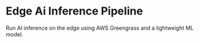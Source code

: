 # Edge Ai Inference Pipeline

Run AI inference on the edge using AWS Greengrass and a lightweight ML model.
